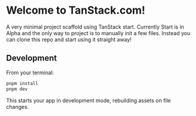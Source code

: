 # Welcome to TanStack.com!

A very minimal project scaffold using TanStack start. Currently Start is in Alpha and the only way to project is to manually init a few files. Instead you can clone this repo and start using it straight away!

## Development

From your terminal:

```sh
pnpm install
pnpm dev
```

This starts your app in development mode, rebuilding assets on file changes.
